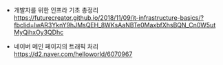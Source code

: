 * 개발자를 위한 인프라 기초 총정리</br>
https://futurecreator.github.io/2018/11/09/it-infrastructure-basics/?fbclid=IwAR3YknY9hJMsQEH_8WKsAaNBTe0MaxbfXhsBQN_Cn0W5utMyQihxOy3QDhc</br>

* 네이버 메인 페이지의 트래픽 처리</br>
https://d2.naver.com/helloworld/6070967</br>


